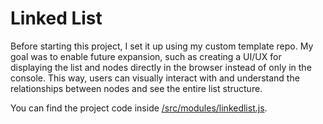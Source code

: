 # Linked List

Before starting this project, I set it up using my custom template repo. My goal was to enable future expansion, such as creating a UI/UX for displaying the list and nodes directly in the browser instead of only in the console. This way, users can visually interact with and understand the relationships between nodes and see the entire list structure.

You can find the project code inside [/src/modules/linkedlist.js](https://github.com/karldreta/LinkedList-OdinProject/blob/main/src/modules/linkedlist.js).